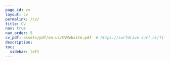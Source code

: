 ```yaml
---
page_id: cv
layout: cv
permalink: /cv/
title: CV
nav: true
nav_order: 5
cv_pdf: assets/pdf/en-us/CVWebsite.pdf  # https://surfdrive.surf.nl/files/index.php/s/QPd4GZ4IUfwuHRD
description: 
toc:
  sidebar: left
---
```

